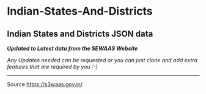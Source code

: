 # Indian-States-And-Districts 

## Indian States and Districts JSON data

***Updated to Latest data from the SEWAAS Website***

*Any Updates needed can be requested or you can just clone and add extra features that are required by you :-)*

---
Source https://s3waas.gov.in/


